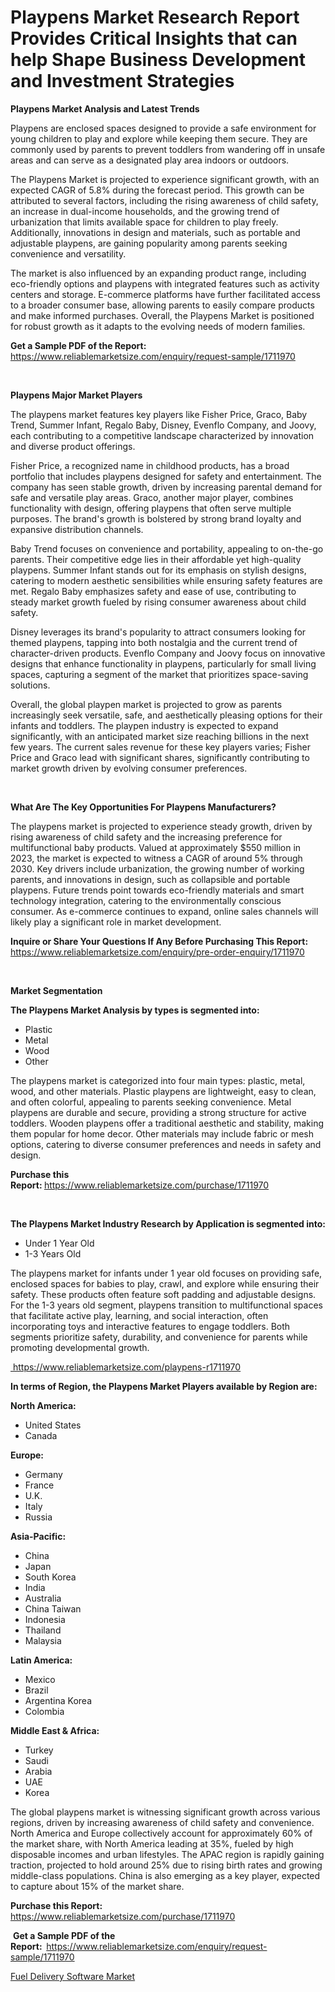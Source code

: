 <p><h1>Playpens Market Research Report Provides Critical Insights that can help Shape Business Development and Investment Strategies</h1></p><p><strong>Playpens Market Analysis and Latest Trends</strong></p>
<p><p>Playpens are enclosed spaces designed to provide a safe environment for young children to play and explore while keeping them secure. They are commonly used by parents to prevent toddlers from wandering off in unsafe areas and can serve as a designated play area indoors or outdoors. </p><p>The Playpens Market is projected to experience significant growth, with an expected CAGR of 5.8% during the forecast period. This growth can be attributed to several factors, including the rising awareness of child safety, an increase in dual-income households, and the growing trend of urbanization that limits available space for children to play freely. Additionally, innovations in design and materials, such as portable and adjustable playpens, are gaining popularity among parents seeking convenience and versatility.</p><p>The market is also influenced by an expanding product range, including eco-friendly options and playpens with integrated features such as activity centers and storage. E-commerce platforms have further facilitated access to a broader consumer base, allowing parents to easily compare products and make informed purchases. Overall, the Playpens Market is positioned for robust growth as it adapts to the evolving needs of modern families.</p></p>
<p><strong>Get a Sample PDF of the Report:&nbsp;</strong> <a href="https://www.reliablemarketsize.com/enquiry/request-sample/1711970?utm_campaign=2528&utm_medium=2&utm_source=Github&utm_content=ia&utm_term=27032025&utm_id=playpens">https://www.reliablemarketsize.com/enquiry/request-sample/1711970</a></p>
<p>&nbsp;</p>
<p><strong>Playpens Major Market Players</strong></p>
<p><p>The playpens market features key players like Fisher Price, Graco, Baby Trend, Summer Infant, Regalo Baby, Disney, Evenflo Company, and Joovy, each contributing to a competitive landscape characterized by innovation and diverse product offerings.</p><p>Fisher Price, a recognized name in childhood products, has a broad portfolio that includes playpens designed for safety and entertainment. The company has seen stable growth, driven by increasing parental demand for safe and versatile play areas. Graco, another major player, combines functionality with design, offering playpens that often serve multiple purposes. The brand's growth is bolstered by strong brand loyalty and expansive distribution channels.</p><p>Baby Trend focuses on convenience and portability, appealing to on-the-go parents. Their competitive edge lies in their affordable yet high-quality playpens. Summer Infant stands out for its emphasis on stylish designs, catering to modern aesthetic sensibilities while ensuring safety features are met. Regalo Baby emphasizes safety and ease of use, contributing to steady market growth fueled by rising consumer awareness about child safety.</p><p>Disney leverages its brand's popularity to attract consumers looking for themed playpens, tapping into both nostalgia and the current trend of character-driven products. Evenflo Company and Joovy focus on innovative designs that enhance functionality in playpens, particularly for small living spaces, capturing a segment of the market that prioritizes space-saving solutions.</p><p>Overall, the global playpen market is projected to grow as parents increasingly seek versatile, safe, and aesthetically pleasing options for their infants and toddlers. The playpen industry is expected to expand significantly, with an anticipated market size reaching billions in the next few years. The current sales revenue for these key players varies; Fisher Price and Graco lead with significant shares, significantly contributing to market growth driven by evolving consumer preferences.</p></p>
<p>&nbsp;</p>
<p><strong>What Are The Key Opportunities For Playpens Manufacturers?</strong></p>
<p><p>The playpens market is projected to experience steady growth, driven by rising awareness of child safety and the increasing preference for multifunctional baby products. Valued at approximately $550 million in 2023, the market is expected to witness a CAGR of around 5% through 2030. Key drivers include urbanization, the growing number of working parents, and innovations in design, such as collapsible and portable playpens. Future trends point towards eco-friendly materials and smart technology integration, catering to the environmentally conscious consumer. As e-commerce continues to expand, online sales channels will likely play a significant role in market development.</p></p>
<p><strong>Inquire or Share Your Questions If Any Before Purchasing This Report:</strong> <a href="https://www.reliablemarketsize.com/enquiry/pre-order-enquiry/1711970?utm_campaign=2528&utm_medium=2&utm_source=Github&utm_content=ia&utm_term=27032025&utm_id=playpens">https://www.reliablemarketsize.com/enquiry/pre-order-enquiry/1711970</a></p>
<p>&nbsp;</p>
<p><strong>Market Segmentation</strong></p>
<p><strong>The Playpens Market Analysis by types is segmented into:</strong></p>
<p><ul><li>Plastic</li><li>Metal</li><li>Wood</li><li>Other</li></ul></p>
<p><p>The playpens market is categorized into four main types: plastic, metal, wood, and other materials. Plastic playpens are lightweight, easy to clean, and often colorful, appealing to parents seeking convenience. Metal playpens are durable and secure, providing a strong structure for active toddlers. Wooden playpens offer a traditional aesthetic and stability, making them popular for home decor. Other materials may include fabric or mesh options, catering to diverse consumer preferences and needs in safety and design.</p></p>
<p><strong>Purchase this Report:&nbsp;</strong><a href="https://www.reliablemarketsize.com/purchase/1711970?utm_campaign=2528&utm_medium=2&utm_source=Github&utm_content=ia&utm_term=27032025&utm_id=playpens">https://www.reliablemarketsize.com/purchase/1711970</a></p>
<p>&nbsp;</p>
<p><strong>The Playpens Market Industry Research by Application is segmented into:</strong></p>
<p><ul><li>Under 1 Year Old</li><li>1-3 Years Old</li></ul></p>
<p><p>The playpens market for infants under 1 year old focuses on providing safe, enclosed spaces for babies to play, crawl, and explore while ensuring their safety. These products often feature soft padding and adjustable designs. For the 1-3 years old segment, playpens transition to multifunctional spaces that facilitate active play, learning, and social interaction, often incorporating toys and interactive features to engage toddlers. Both segments prioritize safety, durability, and convenience for parents while promoting developmental growth.</p></p>
<p><a href="https://www.reliablemarketsize.com/playpens-r1711970?utm_campaign=2528&utm_medium=2&utm_source=Github&utm_content=ia&utm_term=27032025&utm_id=playpens">&nbsp;https://www.reliablemarketsize.com/playpens-r1711970</a></p>
<p><strong>In terms of Region, the Playpens Market Players available by Region are:</strong></p>
<p>
    <p> <strong> North America: </strong>
        <ul>
            <li>United States</li>
            <li>Canada</li>
        </ul>
        </p> 
    <p> <strong> Europe: </strong>
        <ul>
            <li>Germany</li>
            <li>France</li>
            <li>U.K.</li>
            <li>Italy</li>
            <li>Russia</li>
        </ul>
        </p> 
    <p> <strong> Asia-Pacific: </strong>
        <ul>
            <li>China</li>
            <li>Japan</li>
            <li>South Korea</li>
            <li>India</li>
            <li>Australia</li>
            <li>China Taiwan</li>
            <li>Indonesia</li>
            <li>Thailand</li>
            <li>Malaysia</li>
        </ul>
        </p> 
    <p> <strong> Latin America: </strong>
        <ul>
            <li>Mexico</li>
            <li>Brazil</li>
            <li>Argentina Korea</li>
            <li>Colombia</li>
        </ul>
        </p> 
    <p> <strong> Middle East & Africa: </strong>
        <ul>
            <li>Turkey</li>
            <li>Saudi</li>
            <li>Arabia</li>
            <li>UAE</li>
            <li>Korea</li>
        </ul>
    </p>
    </p>
<p><p>The global playpens market is witnessing significant growth across various regions, driven by increasing awareness of child safety and convenience. North America and Europe collectively account for approximately 60% of the market share, with North America leading at 35%, fueled by high disposable incomes and urban lifestyles. The APAC region is rapidly gaining traction, projected to hold around 25% due to rising birth rates and growing middle-class populations. China is also emerging as a key player, expected to capture about 15% of the market share.</p></p>
<p><strong>Purchase this Report: </strong><a href="https://www.reliablemarketsize.com/purchase/1711970?utm_campaign=2528&utm_medium=2&utm_source=Github&utm_content=ia&utm_term=27032025&utm_id=playpens">https://www.reliablemarketsize.com/purchase/1711970</a></p>
<p>&nbsp;<strong>Get a Sample PDF of the Report:&nbsp;&nbsp;</strong><a href="https://www.reliablemarketsize.com/enquiry/request-sample/1711970?utm_campaign=2528&utm_medium=2&utm_source=Github&utm_content=ia&utm_term=27032025&utm_id=playpens">https://www.reliablemarketsize.com/enquiry/request-sample/1711970</a></p>
<p><strong></strong></p>
<p><p><a href="https://github.com/ovtkosle/Market-Research-Report-List-1/blob/main/fuel-delivery-software-market.md?utm_campaign=2528&utm_medium=2&utm_source=Github&utm_content=ia&utm_term=27032025&utm_id=playpens">Fuel Delivery Software Market</a></p></p>